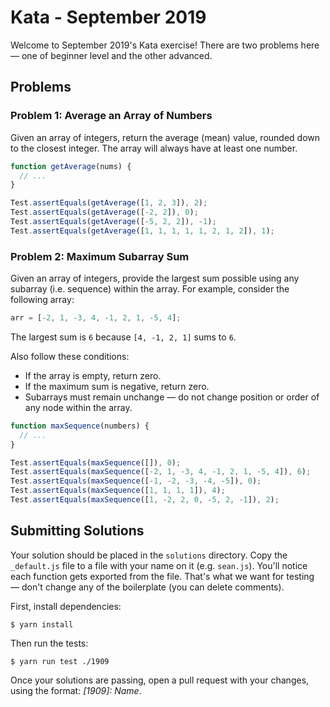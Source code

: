 # Kata - September 2019

Welcome to September 2019's Kata exercise! There are two problems here — one of beginner level and the other advanced.

## Problems

### Problem 1: Average an Array of Numbers

Given an array of integers, return the average (mean) value, rounded down to the closest integer. The array will always have at least one number.

```js
function getAverage(nums) {
  // ...
}

Test.assertEquals(getAverage([1, 2, 3]), 2);
Test.assertEquals(getAverage([-2, 2]), 0);
Test.assertEquals(getAverage([-5, 2, 2]), -1);
Test.assertEquals(getAverage([1, 1, 1, 1, 1, 2, 1, 2]), 1);
```

### Problem 2: Maximum Subarray Sum

Given an array of integers, provide the largest sum possible using any subarray (i.e. sequence) within the array. For example, consider the following array:

```js
arr = [-2, 1, -3, 4, -1, 2, 1, -5, 4];
```

The largest sum is `6` because `[4, -1, 2, 1]` sums to `6`.

Also follow these conditions:

- If the array is empty, return zero.
- If the maximum sum is negative, return zero.
- Subarrays must remain unchange — do not change position or order of any node within the array.

```js
function maxSequence(numbers) {
  // ...
}

Test.assertEquals(maxSequence([]), 0);
Test.assertEquals(maxSequence([-2, 1, -3, 4, -1, 2, 1, -5, 4]), 6);
Test.assertEquals(maxSequence([-1, -2, -3, -4, -5]), 0);
Test.assertEquals(maxSequence([1, 1, 1, 1]), 4);
Test.assertEquals(maxSequence([1, -2, 2, 0, -5, 2, -1]), 2);
```

## Submitting Solutions

Your solution should be placed in the `solutions` directory. Copy the `_default.js` file to a file with your name on it (e.g. `sean.js`). You'll notice each function gets exported from the file. That's what we want for testing — don't change any of the boilerplate (you can delete comments).

First, install dependencies:

    $ yarn install

Then run the tests:

    $ yarn run test ./1909

Once your solutions are passing, open a pull request with your changes, using the format: _[1909]: Name_.
